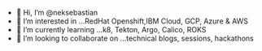 - 👋 Hi, I’m @neksebastian
- 👀 I’m interested in ...RedHat Openshift,IBM Cloud, GCP, Azure & AWS
- 🌱 I’m currently learning ...k8, Tekton, Argo, Calico, ROKS
- 💞️ I’m looking to collaborate on ...technical blogs, sessions, hackathons


<!---
neksebastian/neksebastian is a ✨ special ✨ repository because its `README.md` (this file) appears on your GitHub profile.
You can click the Preview link to take a look at your changes.
--->
